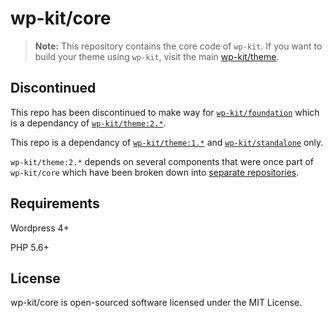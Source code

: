 # wp-kit/core

> **Note:** This repository contains the core code of ```wp-kit```. If you want to build your theme using ```wp-kit```, visit the main [wp-kit/theme](https://github.com/wp-kit/theme).

## Discontinued

This repo has been discontinued to make way for [```wp-kit/foundation```](https://github.com/wp-kit/foundation) which is a dependancy of [```wp-kit/theme:2.*```](https://github.com/wp-kit/theme).

This repo is a dependancy of [```wp-kit/theme:1.*```](https://github.com/wp-kit/theme/releases/tag/1.5.5) and [```wp-kit/standalone```](https://github.com/wp-kit/standalone) only.

```wp-kit/theme:2.*``` depends on several components that were once part of ```wp-kit/core``` which have been broken down into [separate repositories](https://github.com/wp-kit).

## Requirements

Wordpress 4+

PHP 5.6+

## License

wp-kit/core is open-sourced software licensed under the MIT License.
